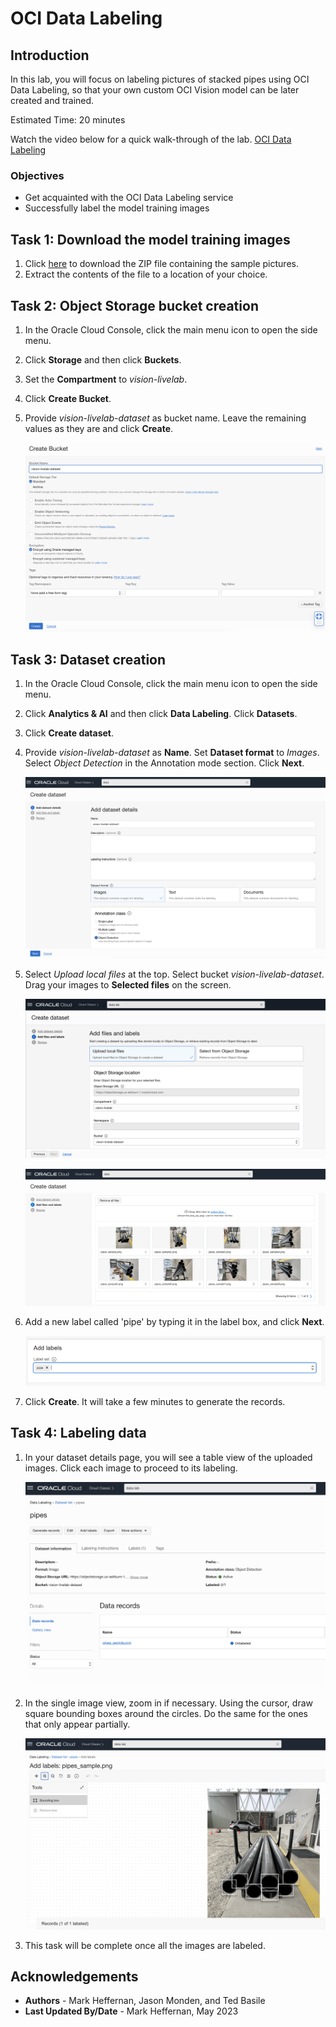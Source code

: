 # OCI Data Labeling

## Introduction

In this lab, you will focus on labeling pictures of stacked pipes using OCI Data Labeling, so that your own custom OCI Vision model can be later created and trained.

Estimated Time: 20 minutes

Watch the video below for a quick walk-through of the lab.
[OCI Data Labeling](videohub:1_z2fhbhgk)

### Objectives

- Get acquainted with the OCI Data Labeling service
- Successfully label the model training images

## Task 1: Download the model training images

1. Click [here](https://github.com/oracle-livelabs/oci/raw/main/oci-vision-inventory/images/model/pipes_samples.zip) to download the ZIP file containing the sample pictures. 
2. Extract the contents of the file to a location of your choice.

## Task 2: Object Storage bucket creation 

1. In the Oracle Cloud Console, click the main menu icon to open the side menu.
2. Click **Storage** and then click **Buckets**. 
3. Set the **Compartment** to *vision-livelab*.
4. Click **Create Bucket**.
5. Provide *vision-livelab-dataset* as bucket name. Leave the remaining values as they are and click **Create**.

   ![Creation of Object Storage bucket for Data Labeling](../images/create_bucket.png)

## Task 3: Dataset creation 

1. In the Oracle Cloud Console, click the main menu icon to open the side menu.
2. Click **Analytics & AI** and then click **Data Labeling**. Click **Datasets**.
4. Click **Create dataset**.
5. Provide *vision-livelab-dataset* as **Name**. Set **Dataset format** to *Images*. Select *Object Detection* in the Annotation mode section. Click **Next**.

   ![Creation of Data Labeling dataset - 1](../images/create_dataset1.png)

6. Select *Upload local files* at the top. Select bucket *vision-livelab-dataset*. Drag your images to **Selected files** on the screen. 

   ![Creation of Data Labeling dataset - 2](../images/create_dataset2.png)
   
   ![Creation of Data Labeling dataset - 3](../images/create_dataset3.png)

7. Add a new label called 'pipe' by typing it in the label box, and click **Next**.

   ![Creation of Data Labeling dataset - 4](../images/create_dataset4.png)

8. Click **Create**. It will take a few minutes to generate the records.

## Task 4: Labeling data

1. In your dataset details page, you will see a table view of the uploaded images. Click each image to proceed to its labeling.

   ![Creation of Data Labeling dataset - 1](../images/data_labeling_images_table.png)

2. In the single image view, zoom in if necessary. Using the cursor, draw square bounding boxes around the circles. Do the same for the ones that only appear partially.

   ![Labeling an image](../images/labeling_an_image.png)
   
3. This task will be complete once all the images are labeled.

## Acknowledgements

* **Authors** - Mark Heffernan, Jason Monden, and Ted Basile
* **Last Updated By/Date** - Mark Heffernan, May 2023